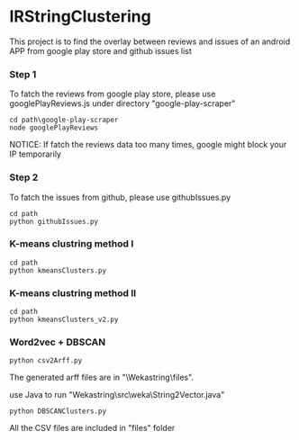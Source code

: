 # IRStringClustering
This project is to find the overlay between reviews and issues of an android APP from google play store and github issues list

### Step 1
To fatch the reviews from google play store, please use googlePlayReviews.js under directory "google-play-scraper"
````
cd path\google-play-scraper
node googlePlayReviews
````
NOTICE: If fatch the reviews data too many times, google might block your IP temporarily

### Step 2
To fatch the issues from github, please use githubIssues.py
````
cd path
python githubIssues.py
````

### K-means clustring method I
````
cd path
python kmeansClusters.py
````

### K-means clustring method II
````
cd path
python kmeansClusters_v2.py
````

### Word2vec + DBSCAN
````
python csv2Arff.py
````
The generated arff files are in "\Wekastring\files".

use Java to run "Wekastring\src\weka\String2Vector.java"
````
python DBSCANClusters.py
````

All the CSV files are included in "files" folder